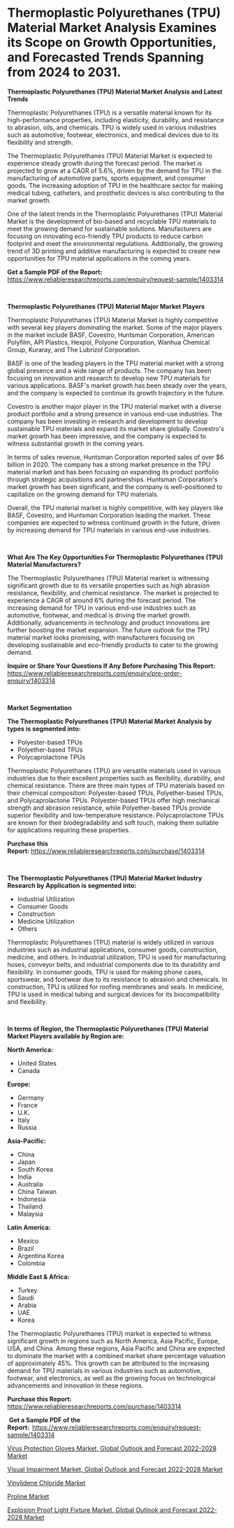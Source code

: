 <p><h1>Thermoplastic Polyurethanes (TPU) Material Market Analysis Examines its Scope on Growth Opportunities, and Forecasted Trends Spanning from 2024 to 2031.</h1></p><p><strong>Thermoplastic Polyurethanes (TPU) Material Market Analysis and Latest Trends</strong></p>
<p><p>Thermoplastic Polyurethanes (TPU) is a versatile material known for its high-performance properties, including elasticity, durability, and resistance to abrasion, oils, and chemicals. TPU is widely used in various industries such as automotive, footwear, electronics, and medical devices due to its flexibility and strength.</p><p>The Thermoplastic Polyurethanes (TPU) Material Market is expected to experience steady growth during the forecast period. The market is projected to grow at a CAGR of 5.6%, driven by the demand for TPU in the manufacturing of automotive parts, sports equipment, and consumer goods. The increasing adoption of TPU in the healthcare sector for making medical tubing, catheters, and prosthetic devices is also contributing to the market growth.</p><p>One of the latest trends in the Thermoplastic Polyurethanes (TPU) Material Market is the development of bio-based and recyclable TPU materials to meet the growing demand for sustainable solutions. Manufacturers are focusing on innovating eco-friendly TPU products to reduce carbon footprint and meet the environmental regulations. Additionally, the growing trend of 3D printing and additive manufacturing is expected to create new opportunities for TPU material applications in the coming years.</p></p>
<p><strong>Get a Sample PDF of the Report:&nbsp;</strong> <a href="https://www.reliableresearchreports.com/enquiry/request-sample/1403314">https://www.reliableresearchreports.com/enquiry/request-sample/1403314</a></p>
<p>&nbsp;</p>
<p><strong>Thermoplastic Polyurethanes (TPU) Material Major Market Players</strong></p>
<p><p>Thermoplastic Polyurethanes (TPU) Material Market is highly competitive with several key players dominating the market. Some of the major players in the market include BASF, Covestro, Huntsman Corporation, American Polyfilm, API Plastics, Hexpol, Polyone Corporation, Wanhua Chemical Group, Kuraray, and The Lubrizol Corporation.</p><p>BASF is one of the leading players in the TPU material market with a strong global presence and a wide range of products. The company has been focusing on innovation and research to develop new TPU materials for various applications. BASF's market growth has been steady over the years, and the company is expected to continue its growth trajectory in the future.</p><p>Covestro is another major player in the TPU material market with a diverse product portfolio and a strong presence in various end-use industries. The company has been investing in research and development to develop sustainable TPU materials and expand its market share globally. Covestro's market growth has been impressive, and the company is expected to witness substantial growth in the coming years.</p><p>In terms of sales revenue, Huntsman Corporation reported sales of over $6 billion in 2020. The company has a strong market presence in the TPU material market and has been focusing on expanding its product portfolio through strategic acquisitions and partnerships. Huntsman Corporation's market growth has been significant, and the company is well-positioned to capitalize on the growing demand for TPU materials.</p><p>Overall, the TPU material market is highly competitive, with key players like BASF, Covestro, and Huntsman Corporation leading the market. These companies are expected to witness continued growth in the future, driven by increasing demand for TPU materials in various end-use industries.</p></p>
<p>&nbsp;</p>
<p><strong>What Are The Key Opportunities For Thermoplastic Polyurethanes (TPU) Material Manufacturers?</strong></p>
<p><p>The Thermoplastic Polyurethanes (TPU) Material market is witnessing significant growth due to its versatile properties such as high abrasion resistance, flexibility, and chemical resistance. The market is projected to experience a CAGR of around 6% during the forecast period. The increasing demand for TPU in various end-use industries such as automotive, footwear, and medical is driving the market growth. Additionally, advancements in technology and product innovations are further boosting the market expansion. The future outlook for the TPU material market looks promising, with manufacturers focusing on developing sustainable and eco-friendly products to cater to the growing demand.</p></p>
<p><strong>Inquire or Share Your Questions If Any Before Purchasing This Report:</strong> <a href="https://www.reliableresearchreports.com/enquiry/pre-order-enquiry/1403314">https://www.reliableresearchreports.com/enquiry/pre-order-enquiry/1403314</a></p>
<p>&nbsp;</p>
<p><strong>Market Segmentation</strong></p>
<p><strong>The Thermoplastic Polyurethanes (TPU) Material Market Analysis by types is segmented into:</strong></p>
<p><ul><li>Polyester-based TPUs</li><li>Polyether-based TPUs</li><li>Polycaprolactone TPUs</li></ul></p>
<p><p>Thermoplastic Polyurethanes (TPU) are versatile materials used in various industries due to their excellent properties such as flexibility, durability, and chemical resistance. There are three main types of TPU materials based on their chemical composition: Polyester-based TPUs, Polyether-based TPUs, and Polycaprolactone TPUs. Polyester-based TPUs offer high mechanical strength and abrasion resistance, while Polyether-based TPUs provide superior flexibility and low-temperature resistance. Polycaprolactone TPUs are known for their biodegradability and soft touch, making them suitable for applications requiring these properties.</p></p>
<p><strong>Purchase this Report:&nbsp;</strong><a href="https://www.reliableresearchreports.com/purchase/1403314">https://www.reliableresearchreports.com/purchase/1403314</a></p>
<p>&nbsp;</p>
<p><strong>The Thermoplastic Polyurethanes (TPU) Material Market Industry Research by Application is segmented into:</strong></p>
<p><ul><li>Industrial Utilization</li><li>Consumer Goods</li><li>Construction</li><li>Medicine Utilization</li><li>Others</li></ul></p>
<p><p>Thermoplastic Polyurethanes (TPU) material is widely utilized in various industries such as industrial applications, consumer goods, construction, medicine, and others. In industrial utilization, TPU is used for manufacturing hoses, conveyor belts, and industrial components due to its durability and flexibility. In consumer goods, TPU is used for making phone cases, sportswear, and footwear due to its resistance to abrasion and chemicals. In construction, TPU is utilized for roofing membranes and seals. In medicine, TPU is used in medical tubing and surgical devices for its biocompatibility and flexibility.</p></p>
<p>&nbsp;</p>
<p><strong>In terms of Region, the Thermoplastic Polyurethanes (TPU) Material Market Players available by Region are:</strong></p>
<p>
    <p> <strong> North America: </strong>
        <ul>
            <li>United States</li>
            <li>Canada</li>
        </ul>
        </p> 
    <p> <strong> Europe: </strong>
        <ul>
            <li>Germany</li>
            <li>France</li>
            <li>U.K.</li>
            <li>Italy</li>
            <li>Russia</li>
        </ul>
        </p> 
    <p> <strong> Asia-Pacific: </strong>
        <ul>
            <li>China</li>
            <li>Japan</li>
            <li>South Korea</li>
            <li>India</li>
            <li>Australia</li>
            <li>China Taiwan</li>
            <li>Indonesia</li>
            <li>Thailand</li>
            <li>Malaysia</li>
        </ul>
        </p> 
    <p> <strong> Latin America: </strong>
        <ul>
            <li>Mexico</li>
            <li>Brazil</li>
            <li>Argentina Korea</li>
            <li>Colombia</li>
        </ul>
        </p> 
    <p> <strong> Middle East & Africa: </strong>
        <ul>
            <li>Turkey</li>
            <li>Saudi</li>
            <li>Arabia</li>
            <li>UAE</li>
            <li>Korea</li>
        </ul>
    </p>
    </p>
<p><p>The Thermoplastic Polyurethanes (TPU) market is expected to witness significant growth in regions such as North America, Asia Pacific, Europe, USA, and China. Among these regions, Asia Pacific and China are expected to dominate the market with a combined market share percentage valuation of approximately 45%. This growth can be attributed to the increasing demand for TPU materials in various industries such as automotive, footwear, and electronics, as well as the growing focus on technological advancements and innovation in these regions.</p></p>
<p><strong>Purchase this Report: </strong><a href="https://www.reliableresearchreports.com/purchase/1403314">https://www.reliableresearchreports.com/purchase/1403314</a></p>
<p>&nbsp;<strong>Get a Sample PDF of the Report:&nbsp;&nbsp;</strong><a href="https://www.reliableresearchreports.com/enquiry/request-sample/1403314">https://www.reliableresearchreports.com/enquiry/request-sample/1403314</a></p>
<p><strong></strong></p>
<p><p><a href="https://natural-crush-b99.notion.site/Virus-Protection-Gloves-Market-Global-Outlook-and-Forecast-2022-2028-Market-Size-Growth-and-Foreca-3cf116a362a44c40bad071c9c84e3c70">Virus Protection Gloves Market, Global Outlook and Forecast 2022-2028 Market</a></p><p><a href="https://iodized-pantydraco-05c.notion.site/Visual-Impairment-Market-Global-Outlook-and-Forecast-2022-2028-Market-Size-Growth-and-Forecast-fro-3eecfaebed12401c857a65c91940c038">Visual Impairment Market, Global Outlook and Forecast 2022-2028 Market</a></p><p><a href="https://view.publitas.com/reportprime-1/vinylidene-chloride-market-provides-a-comprehensive-analysis-including-a-macro-overview-of-the-market-as-well-as-micro-details-such-as-market-size-and-competitive-landscape/">Vinylidene Chloride Market</a></p><p><a href="https://view.publitas.com/reportprime-1/proline-market-size-growth-and-forecast-from-2024-2031/">Proline Market</a></p><p><a href="https://zircon-bluebell-299.notion.site/Global-Explosion-Proof-Light-Fixture-Market-Global-Outlook-and-Forecast-2022-2028-Market-Size-and-M-ca377ca5a1f04bdba6be5a3bf9d7767f">Explosion Proof Light Fixture Market, Global Outlook and Forecast 2022-2028 Market</a></p></p>